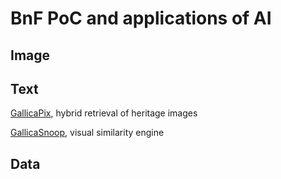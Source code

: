 # BnF PoC and applications of AI 

## Image

## Text
[GallicaPix](https://gallicapix.bnf.fr/), hybrid retrieval of heritage images 

[GallicaSnoop](https://snoop.inria.fr/bnf/login), visual similarity engine

## Data
